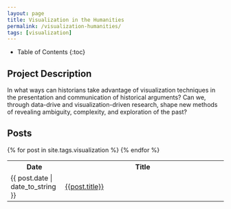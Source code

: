 ```yaml
---
layout: page
title: Visualization in the Humanities
permalink: /visualization-humanities/
tags: [visualization]
---
```


* Table of Contents
{:toc}

## Project Description

In what ways can historians take advantage of visualization techniques in the presentation and communication of historical arguments? Can we, through data-drive and visualization-driven research, shape new methods of revealing ambiguity, complexity, and exploration of the past?

## Posts

<table class="table-stripped">
    <tr>
      <th>Date</th>
      <th>Title</th>
    </tr>
    {% for post in site.tags.visualization %}
    <tr>
      <td width="15%;">{{ post.date | date_to_string }}</td>
      <td width="70%;"><a href="{{ post.url | prepend: site.baseurl }}">{{post.title}}</a></td>
      </tr>
    {% endfor %}
  </table>
